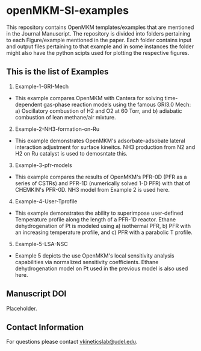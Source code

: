 # openMKM-SI-examples

This repository contains OpenMKM templates/examples that are mentioned in the Journal Manuscript. The repository is divided into folders pertaining to each Figure/example mentioned in the paper. Each folder contains input and output files pertaining to that example and in some instances the folder might also have the python scipts used for plotting the respective figures. 

## This is the list of Examples 

1. Example-1-GRI-Mech
- This example compares OpenMKM with Cantera for solving time-dependent gas-phase reaction models using the famous GRI3.0 Mech: a) Oscillatory combustion of H2 and O2 at 60 Torr, and b) adiabatic combustion of lean methane/air mixture. 
2. Example-2-NH3-formation-on-Ru
- This example demonstrates OpenMKM's adsorbate-adsobate lateral interaction adjustment for surface kineitcs. NH3 production from N2 and H2 on Ru catalyst is used to demosntate this.
3. Example-3-pfr-models
- This example compares the results of OpenMKM's PFR-0D (PFR as a series of CSTRs) and PFR-1D (numerically solved 1-D PFR) with that of CHEMKIN's PFR-0D. NH3 model from Example 2 is used here. 
4. Example-4-User-Tprofile
- This example demonstrates the ability to superimpose user-defined Temperature profile along the length of a PFR-1D reactor. Ethane dehydrogenation of Pt is modeled using a) isothermal PFR, b) PFR with an increasing temperature profile, and c) PFR with a parabolic T profile. 
5. Example-5-LSA-NSC
- Example 5 depicts the use OpenMKM's local sensitivity analysis capabilities via normalized sensitivity coefficients. Ethane dehydrogenation model on Pt used in the previous model is also used here.  

## Manuscript DOI
Placeholder. 

## Contact Information
For questions please contact vkineticslab@udel.edu. 
